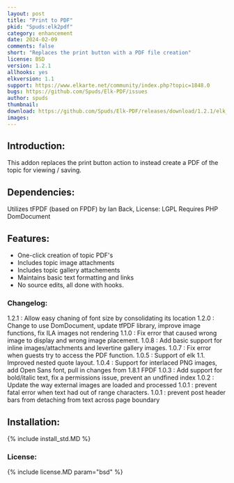 ```yaml
---
layout: post
title: "Print to PDF"
pkid: "Spuds:elk2pdf"
category: enhancement
date: 2024-02-09
comments: false
short: "Replaces the print button with a PDF file creation"
license: BSD
version: 1.2.1
allhooks: yes
elkversion: 1.1
support: https://www.elkarte.net/community/index.php?topic=1848.0
bugs: https://github.com/Spuds/Elk-PDF/issues
author: spuds
thumbnail:
download: https://github.com/Spuds/Elk-PDF/releases/download/1.2.1/elk_pdf_1-2-1.zip
images:
---
```


## Introduction:
This addon replaces the print button action to instead create a PDF of the topic for viewing / saving.

## Dependencies:
Utilizes tFPDF (based on FPDF) by Ian Back, License: LGPL
Requires PHP DomDocument  

## Features:
-  One-click creation of topic PDF's
-  Includes topic image attachments
-  Includes topic gallery attachements
-  Maintains basic text formatting and links
-  No source edits, all done with hooks.

### Changelog:
1.2.1 : Allow easy chaning of font size by consolidating its location
1.2.0 : Change to use DomDocument, update tfPDF library, improve image functions, fix ILA images not rendering
1.1.0 : Fix error that caused wrong image to display and wrong image placement.
1.0.8 : Add basic support for inline images/attachments and levertine gallery images.
1.0.7 : Fix error when guests try to access the PDF function.
1.0.5 : Support of elk 1.1.  Improved nested quote layout.
1.0.4 : Support for interlaced PNG images, add Open Sans font, pull in changes from 1.8.1 FPDF
1.0.3 : Add support for bold/italic text, fix a permissions issue, prevent an undfined index
1.0.2 : Update the way external images are loaded and processed
1.0.1 : prevent fatal error when text had out of range characters.
1.0.1 : prevent post header bars from detaching from text across page boundary

## Installation:
{% include install_std.MD %}

### License:
{% include license.MD param="bsd" %}

